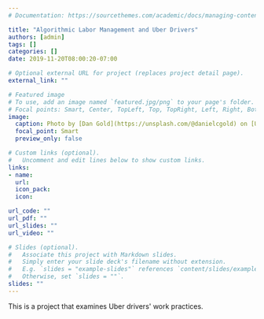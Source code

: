 ```yaml
---
# Documentation: https://sourcethemes.com/academic/docs/managing-content/

title: "Algorithmic Labor Management and Uber Drivers"
authors: [admin]
tags: []
categories: []
date: 2019-11-20T08:00:20-07:00

# Optional external URL for project (replaces project detail page).
external_link: ""

# Featured image
# To use, add an image named `featured.jpg/png` to your page's folder.
# Focal points: Smart, Center, TopLeft, Top, TopRight, Left, Right, BottomLeft, Bottom, BottomRight.
image: 
  caption: Photo by [Dan Gold](https://unsplash.com/@danielcgold) on [Unsplash](https://unsplash.com/)
  focal_point: Smart
  preview_only: false

# Custom links (optional).
#   Uncomment and edit lines below to show custom links.
links:
- name: 
  url: 
  icon_pack: 
  icon: 

url_code: ""
url_pdf: ""
url_slides: ""
url_video: ""

# Slides (optional).
#   Associate this project with Markdown slides.
#   Simply enter your slide deck's filename without extension.
#   E.g. `slides = "example-slides"` references `content/slides/example-slides.md`.
#   Otherwise, set `slides = ""`.
slides: ""
---
```


This is a project that examines Uber drivers' work practices.


